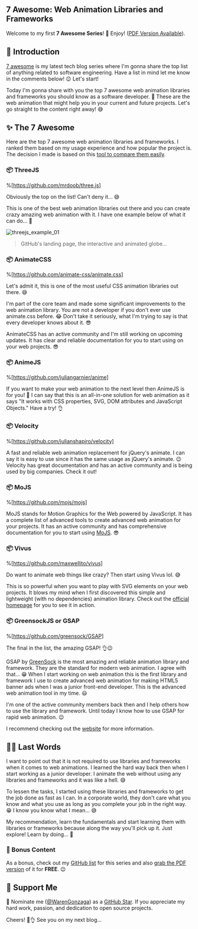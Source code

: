 ## 7 Awesome: Web Animation Libraries and Frameworks

Welcome to my first **7 Awesome Series**! 🎉 Enjoy! ([PDF Version Available](https://warengonzaga.gumroad.com/l/CcPGQ)).

## 🤝 Introduction

[7 awesome](https://blog.warengonzaga.com/series/7-awesome) is my latest tech blog series where I'm gonna share the top list of anything related to software engineering. Have a list in mind let me know in the comments below! 😉 Let's start!

Today I'm gonna share with you the top 7 awesome web animation libraries and frameworks you should know as a software developer. 🤯 These are the web animation that might help you in your current and future projects. Let's go straight to the content right away! 😅

## ✨ The 7 Awesome

Here are the top 7 awesome web animation libraries and frameworks. I ranked them based on my usage experience and how popular the project is. The decision I made is based on this [tool to compare them easily](https://www.githubcompare.com/animate-css/animate.css+juliangarnier/anime+julianshapiro/velocity+mrdoob/three.js+maxwellito/vivus+mojs/mojs+greensock/gsap).

### 📦 ThreeJS

%[https://github.com/mrdoob/three.js]

Obviously the top on the list! Can't deny it... 😅

This is one of the best web animation libraries out there and you can create crazy amazing web animation with it. I have one example below of what it can do... 🤯

![threejs_example_01](https://cdn.hashnode.com/res/hashnode/image/upload/v1639320035175/oHpx2Thw7.png)
> GitHub's landing page, the interactive and animated globe...

### 📦 AnimateCSS

%[https://github.com/animate-css/animate.css]

Let's admit it, this is one of the most useful CSS animation libraries out there. 😅

I'm part of the core team and made some significant improvements to the web animation library. You are not a developer if you don't ever use animate.css before. 😂 Don't take it seriously, what I'm trying to say is that every developer knows about it. 😎

AnimateCSS has an active community and I'm still working on upcoming updates. It has clear and reliable documentation for you to start using on your web projects. 😎

### 📦 AnimeJS

%[https://github.com/juliangarnier/anime]

If you want to make your web animation to the next level then AnimeJS is for you! 🤘 I can say that this is an all-in-one solution for web animation as it says "It works with CSS properties, SVG, DOM attributes and JavaScript Objects." Have a try! 👌

### 📦 Velocity

%[https://github.com/julianshapiro/velocity]

A fast and reliable web animation replacement for jQuery's animate. I can say it is easy to use since it has the same usage as jQuery's animate. 😉 Velocity has great documentation and has an active community and is being used by big companies. Check it out!

### 📦 MoJS

%[https://github.com/mojs/mojs]

MoJS stands for Motion Graphics for the Web powered by JavaScript. It has a complete list of advanced tools to create advanced web animation for your projects. It has an active community and has comprehensive documentation for you to start using  [MoJS](mojs.github.io). 😎

### 📦 Vivus

%[https://github.com/maxwellito/vivus]

Do want to animate web things like crazy? Then start using Vivus lol. 😅

This is so powerful when you want to play with SVG elements on your web projects. It blows my mind when I first discovered this simple and lightweight (with no dependencies) animation library. Check out the  [official homepage](http://maxwellito.github.io/vivus/)  for you to see it in action.

### 📦 GreensockJS or GSAP

%[https://github.com/greensock/GSAP]

The final in the list, the amazing GSAP! 👌😉

GSAP by [GreenSock](https://greensock.com/) is the most amazing and reliable animation library and framework. They are the standard for modern web animation. I agree with that... 😁 When I start working on web animation this is the first library and framework I use to create advanced web animation for making HTML5 banner ads when I was a junior front-end developer. This is the advanced web animation tool in my time. 😃

I'm one of the active community members back then and I help others how to use the library and framework. Until today I know how to use GSAP for rapid web animation. 😉

I recommend checking out the [website](https://greensock.com/showcase/) for more information.

## 🐱‍👤 Last Words

I want to point out that it is not required to use libraries and frameworks when it comes to web animations. I learned the hard way back then when I start working as a junior developer. I animate the web without using any libraries and frameworks and it was like a hell. 😅

To lessen the tasks, I started using these libraries and frameworks to get the job done as fast as I can. In a corporate world, they don't care what you know and what you use as long as you complete your job in the right way. 😁 I know you know what I mean... 😅

My recommendation, learn the fundamentals and start learning them with libraries or frameworks because along the way you'll pick up it. Just explore! Learn by doing... 🥰

### 🚀 Bonus Content

As a bonus, check out my [GitHub list](https://github.com/stars/WarenGonzaga/lists/7a-web-animation)  for this series and also [grab the PDF version](https://warengonzaga.gumroad.com/l/CcPGQ) of it for **FREE**. 😉

## 💖 Support Me

📢 Nominate me ([@WarenGonzaga](https://github.com/warengonzaga)) as a [GitHub Star](https://stars.github.com/nominate). If you appreciate my hard work, passion, and dedication to open source projects.

Cheers! 🚀👌 See you on my next blog...